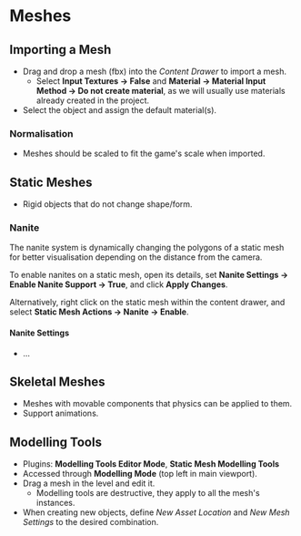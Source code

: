 # Meshes

## Importing a Mesh

- Drag and drop a mesh (fbx) into the _Content Drawer_ to import a mesh.
  - Select **Input Textures -> False** and **Material -> Material Input Method -> Do not create material**, as we will usually use materials already created in the project.
- Select the object and assign the default material(s).

### Normalisation

- Meshes should be scaled to fit the game's scale when imported.

## Static Meshes

- Rigid objects that do not change shape/form.

### Nanite

The nanite system is dynamically changing the polygons of a static mesh for better visualisation depending on the distance from the camera.

To enable nanites on a static mesh, open its details, set **Nanite Settings -> Enable Nanite Support -> True**, and click **Apply Changes**.

Alternatively, right click on the static mesh within the content drawer, and select **Static Mesh Actions -> Nanite -> Enable**.

#### Nanite Settings

- ...

## Skeletal Meshes

- Meshes with movable components that physics can be applied to them.
- Support animations.

## Modelling Tools

- Plugins: **Modelling Tools Editor Mode**, **Static Mesh Modelling Tools**
- Accessed through **Modelling Mode** (top left in main viewport).
- Drag a mesh in the level and edit it.
  - Modelling tools are destructive, they apply to all the mesh's instances.
- When creating new objects, define _New Asset Location_ and _New Mesh Settings_ to the desired combination.
